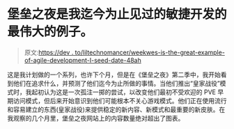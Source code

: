 # 堡垒之夜是我迄今为止见过的敏捷开发的最伟大的例子。

> 原文:[https://dev . to/liltechnomancer/weekwes-is-the-great-example-of-agile-development-I-seed-date-48ah](https://dev.to/liltechnomancer/fortnight-is-the-greatest-example-of-agile-development-i-have-seen-to-date-48ah)

这是我计划做的一个系列，也许下个月，但是在《堡垒之夜》第二季中，我开始看到他们在追求什么，并预测了他们迄今为止所做的事情。当他们推出“皇家战役”模式时，我起初认为这是一次孤注一掷的尝试，以改变他们最初不受欢迎的 PVE 早期访问模式，但后来开始意识到他们可能根本不关心游戏模式。他们正在使用流行和容易建立的东西(皇家战役)来提供稳定的新内容、新模式和最重要的新皮肤。在我观察的几个月里，堡垒之夜网站上的内容数量绝对超出了图表。